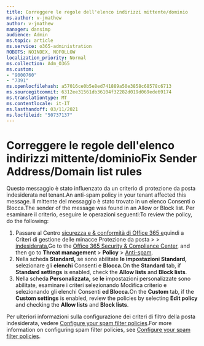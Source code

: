 ```yaml
---
title: Correggere le regole dell'elenco indirizzi mittente/dominio
ms.author: v-jmathew
author: v-jmathew
manager: dansimp
audience: Admin
ms.topic: article
ms.service: o365-administration
ROBOTS: NOINDEX, NOFOLLOW
localization_priority: Normal
ms.collection: Adm_O365
ms.custom:
- "9000760"
- "7391"
ms.openlocfilehash: a57016ce0b5e8ed741889a50e3858c68578c6713
ms.sourcegitcommit: 6312ee31561db36104f32282d019d069ede69174
ms.translationtype: MT
ms.contentlocale: it-IT
ms.lasthandoff: 03/11/2021
ms.locfileid: "50737137"
---
```

# <a name="fix-sender-addressdomain-list-rules"></a><span data-ttu-id="b4d06-102">Correggere le regole dell'elenco indirizzi mittente/dominio</span><span class="sxs-lookup"><span data-stu-id="b4d06-102">Fix Sender Address/Domain list rules</span></span>

<span data-ttu-id="b4d06-103">Questo messaggio è stato influenzato da un criterio di protezione da posta indesiderata nel tenant.</span><span class="sxs-lookup"><span data-stu-id="b4d06-103">An anti-spam policy in your tenant affected this message.</span></span> <span data-ttu-id="b4d06-104">Il mittente del messaggio è stato trovato in un elenco Consenti o Blocca.</span><span class="sxs-lookup"><span data-stu-id="b4d06-104">The sender of the message was found in an Allow or Block list.</span></span> <span data-ttu-id="b4d06-105">Per esaminare il criterio, eseguire le operazioni seguenti:</span><span class="sxs-lookup"><span data-stu-id="b4d06-105">To review the policy, do the following:</span></span>

1. <span data-ttu-id="b4d06-106">Passare al Centro [sicurezza e & conformità di Office 365 e](https://go.microsoft.com/fwlink/p/?linkid=2077143)quindi a Criteri di gestione delle minacce Protezione da posta   >    >  [indesiderata.](https://go.microsoft.com/fwlink/?linkid=2101518)</span><span class="sxs-lookup"><span data-stu-id="b4d06-106">Go to the [Office 365 Security & Compliance Center](https://go.microsoft.com/fwlink/p/?linkid=2077143), and then go to **Threat management** > **Policy** > [Anti-spam](https://go.microsoft.com/fwlink/?linkid=2101518).</span></span>
2. <span data-ttu-id="b4d06-107">Nella scheda **Standard,** se sono abilitate **le impostazioni Standard,** selezionare gli **elenchi** Consenti e **Blocca.**</span><span class="sxs-lookup"><span data-stu-id="b4d06-107">On the **Standard** tab, if **Standard settings** is enabled, check the **Allow lists** and **Block lists**.</span></span>
3. <span data-ttu-id="b4d06-108">Nella scheda **Personalizzata,** se **le** impostazioni personalizzate sono  abilitate, esaminare  i criteri selezionando Modifica criterio e selezionando gli elenchi Consenti **ed Blocca.**</span><span class="sxs-lookup"><span data-stu-id="b4d06-108">On the **Custom** tab, if the **Custom settings** is enabled, review the policies by selecting **Edit policy** and checking the **Allow lists** and **Block lists**.</span></span>

<span data-ttu-id="b4d06-109">Per ulteriori informazioni sulla configurazione dei criteri di filtro della posta indesiderata, vedere [Configure your spam filter policies](https://go.microsoft.com/fwlink/?linkid=2101431).</span><span class="sxs-lookup"><span data-stu-id="b4d06-109">For more information on configuring spam filter policies, see [Configure your spam filter policies](https://go.microsoft.com/fwlink/?linkid=2101431).</span></span>
